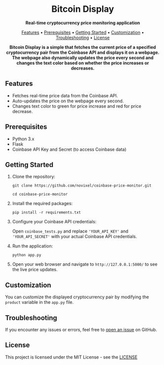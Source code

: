 <h1 align="center">Bitcoin Display</h1>

<p align="center">
  <strong>Real-time cryptocurrency price monitoring application</strong>
</p>

<p align="center">
  <a href="#features">Features</a> •
  <a href="#prerequisites">Prerequisites</a> •
  <a href="#getting-started">Getting Started</a> •
  <a href="#customization">Customization</a> •
  <a href="#troubleshooting">Troubleshooting</a> •
  <a href="#license">License</a>
</p>

<p align="center">
  <strong>Bitcoin Display is a simple that fetches the current price of a specified cryptocurrency pair from the Coinbase API and displays it on a webpage. The webpage also dynamically updates the price every second and changes the text color based on whether the price increases or decreases.</strong>
</p>


## Features

- Fetches real-time price data from the Coinbase API.
- Auto-updates the price on the webpage every second.
- Changes text color to green for price increase and red for price decrease.

## Prerequisites

- Python 3.x
- Flask
- Coinbase API Key and Secret (to access Coinbase data)

## Getting Started

1. Clone the repository:

    ```git clone https://github.com/novixel/coinbase-price-monitor.git```
    
    ```cd coinbase-price-monitor```

2. Install the required packages:

    ```pip install -r requirements.txt```

3. Configure your Coinbase API credentials:

    Open `coinbase_tests.py` and replace `'YOUR_API_KEY'` and `'YOUR_API_SECRET'` with your actual Coinbase API credentials.

4. Run the application:
    
    ```python app.py```

5. Open your web browser and navigate to `http://127.0.0.1:5000/` to see the live price updates.

## Customization

You can customize the displayed cryptocurrency pair by modifying the `product` variable in the `app.py` file.

## Troubleshooting

If you encounter any issues or errors, feel free to [open an issue](https://github.com/novixel/coinbase-price-monitor/issues) on GitHub.

## License

This project is licensed under the MIT License - see the [LICENSE](LICENSE)